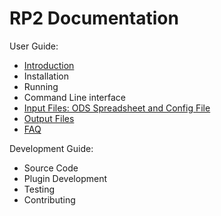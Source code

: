 # RP2 Documentation

User Guide:
* [Introduction](../README.md#introduction)
* Installation
* Running
* Command Line interface
* [Input Files: ODS Spreadsheet and Config File](input_files.md)
* [Output Files](output_files.md)
* [FAQ](faq.md)

Development Guide:
* Source Code
* Plugin Development
* Testing
* Contributing
